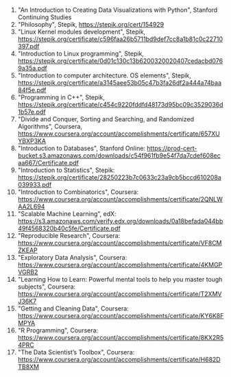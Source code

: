 1. "An Introduction to Creating Data Visualizations with Python", Stanford Continuing Studies
1. "Philosophy", Stepik, https://stepik.org/cert/154929
1. "Linux Kernel modules development", Stepik, https://stepik.org/certificate/c596faa26b5711bd9def7cc8a1b81c0c22710397.pdf
1. "Introduction to Linux programming", Stepik, https://stepik.org/certificate/0d01c130c13b6200320020407cedacbd0769a35a.pdf
1. "Introduction to computer architecture. OS elements", Stepik, https://stepik.org/certificate/a3145aee53b05c47b3fa26df2a444a74baa84f5e.pdf
1. "Programming in C++", Stepik, https://stepik.org/certificate/c454c9220fddfd48173d95bc09c3529036d1b57e.pdf
1. "Divide and Conquer, Sorting and Searching, and Randomized Algorithms", Coursera, https://www.coursera.org/account/accomplishments/certificate/657XUYBXP3KA
1. "Introduction to Databases", Stanford Online: https://prod-cert-bucket.s3.amazonaws.com/downloads/c54f961fb9e54f7da7cdef608ecaa667/Certificate.pdf
1. "Introduction to Statistics", Stepik: https://stepik.org/certificate/28250223b7c0633c23a9cb5bccd610208a039933.pdf
1. "Introduction to Combinatorics", Coursera: https://www.coursera.org/account/accomplishments/certificate/2QNLWAA2L694
1. "Scalable Machine Learning", edX: https://s3.amazonaws.com/verify.edx.org/downloads/0a18befada044bb49f4568320b40c5fe/Certificate.pdf
1. "Reproducible Research", Coursera: https://www.coursera.org/account/accomplishments/certificate/VF8CMZKEAP
1. "Exploratory Data Analysis", Coursera: https://www.coursera.org/account/accomplishments/certificate/4KMGPVGRB2
1. "Learning How to Learn: Powerful mental tools to help you master tough subjects", Coursera: https://www.coursera.org/account/accomplishments/certificate/T2XMVJ36K7
1. "Getting and Cleaning Data", Coursera: https://www.coursera.org/account/accomplishments/certificate/KY6K8FMPYA
1. "R Programming", Coursera: https://www.coursera.org/account/accomplishments/certificate/8KX2R54PRC
1. "The Data Scientist’s Toolbox", Coursera: https://www.coursera.org/account/accomplishments/certificate/H682DTB8XM
